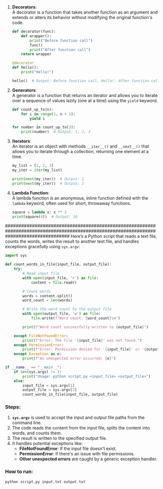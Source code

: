 1. **Decorators**:  
   A decorator is a function that takes another function as an argument and extends or alters its behavior without modifying the original function's code.
   ```python
   def decorator(func):
       def wrapper():
           print("Before function call")
           func()
           print("After function call")
       return wrapper

   @decorator
   def hello():
       print("Hello!")

   hello()  # Output: Before function call, Hello!, After function call
   ```

2. **Generators**:  
   A generator is a function that returns an iterator and allows you to iterate over a sequence of values lazily (one at a time) using the `yield` keyword.
   ```python
   def count_up_to(n):
       for i in range(1, n + 1):
           yield i

   for number in count_up_to(3):
       print(number)  # Output: 1, 2, 3
   ```

3. **Iterators**:  
   An iterator is an object with methods `__iter__()` and `__next__()` that allows you to iterate through a collection, returning one element at a time.
   ```python
   my_list = [1, 2, 3]
   my_iter = iter(my_list)
   
   print(next(my_iter))  # Output: 1
   print(next(my_iter))  # Output: 2
   ```

4. **Lambda Function**:  
   A lambda function is an anonymous, inline function defined with the `lambda` keyword, often used for short, throwaway functions.
   ```python
   square = lambda x: x ** 2
   print(square(4))  # Output: 16
   ```
########################################################################################################################################
Here’s a Python script that reads a text file, counts the words, writes the result to another text file, and handles exceptions gracefully using `sys.argv`:

```python
import sys

def count_words_in_file(input_file, output_file):
    try:
        # Read input file
        with open(input_file, 'r') as file:
            content = file.read()

        # Count words
        words = content.split()
        word_count = len(words)

        # Write the word count to the output file
        with open(output_file, 'w') as file:
            file.write(f"Word count: {word_count}\n")

        print(f"Word count successfully written to {output_file}")

    except FileNotFoundError:
        print(f"Error: The file '{input_file}' was not found.")
    except PermissionError:
        print(f"Error: Permission denied for '{input_file}' or '{output_file}'.")
    except Exception as e:
        print(f"An unexpected error occurred: {e}")

if __name__ == "__main__":
    if len(sys.argv) != 3:
        print("Usage: python script.py <input_file> <output_file>")
    else:
        input_file = sys.argv[1]
        output_file = sys.argv[2]
        count_words_in_file(input_file, output_file)
```

### Steps:
1. **`sys.argv`** is used to accept the input and output file paths from the command line.
2. The code reads the content from the input file, splits the content into words, and counts them.
3. The result is written to the specified output file.
4. It handles potential exceptions like:
   - **FileNotFoundError**: If the input file doesn't exist.
   - **PermissionError**: If there's an issue with file permissions.
   - **Other unexpected errors** are caught by a generic exception handler.

### How to run:
```bash
python script.py input.txt output.txt
```
